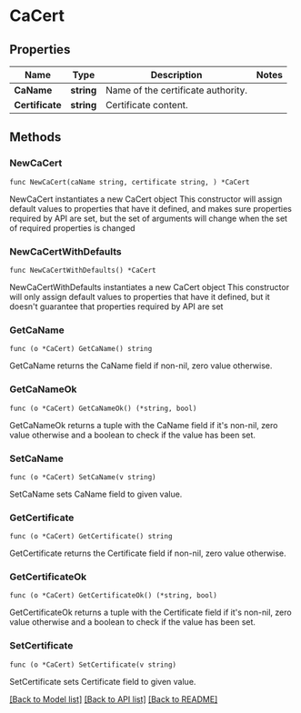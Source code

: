 # CaCert

## Properties

Name | Type | Description | Notes
------------ | ------------- | ------------- | -------------
**CaName** | **string** | Name of the certificate authority. | 
**Certificate** | **string** | Certificate content. | 

## Methods

### NewCaCert

`func NewCaCert(caName string, certificate string, ) *CaCert`

NewCaCert instantiates a new CaCert object
This constructor will assign default values to properties that have it defined,
and makes sure properties required by API are set, but the set of arguments
will change when the set of required properties is changed

### NewCaCertWithDefaults

`func NewCaCertWithDefaults() *CaCert`

NewCaCertWithDefaults instantiates a new CaCert object
This constructor will only assign default values to properties that have it defined,
but it doesn't guarantee that properties required by API are set

### GetCaName

`func (o *CaCert) GetCaName() string`

GetCaName returns the CaName field if non-nil, zero value otherwise.

### GetCaNameOk

`func (o *CaCert) GetCaNameOk() (*string, bool)`

GetCaNameOk returns a tuple with the CaName field if it's non-nil, zero value otherwise
and a boolean to check if the value has been set.

### SetCaName

`func (o *CaCert) SetCaName(v string)`

SetCaName sets CaName field to given value.


### GetCertificate

`func (o *CaCert) GetCertificate() string`

GetCertificate returns the Certificate field if non-nil, zero value otherwise.

### GetCertificateOk

`func (o *CaCert) GetCertificateOk() (*string, bool)`

GetCertificateOk returns a tuple with the Certificate field if it's non-nil, zero value otherwise
and a boolean to check if the value has been set.

### SetCertificate

`func (o *CaCert) SetCertificate(v string)`

SetCertificate sets Certificate field to given value.



[[Back to Model list]](../README.md#documentation-for-models) [[Back to API list]](../README.md#documentation-for-api-endpoints) [[Back to README]](../README.md)


